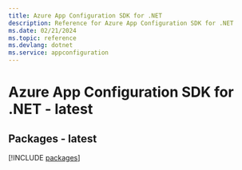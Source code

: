 ```yaml
---
title: Azure App Configuration SDK for .NET
description: Reference for Azure App Configuration SDK for .NET
ms.date: 02/21/2024
ms.topic: reference
ms.devlang: dotnet
ms.service: appconfiguration
---
```

# Azure App Configuration SDK for .NET - latest
## Packages - latest
[!INCLUDE [packages](app-configuration-index.md)]